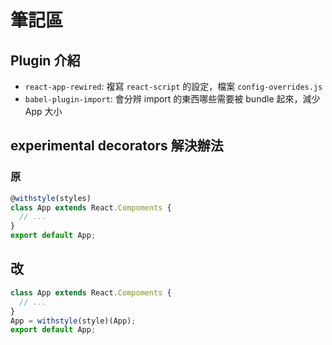 # 筆記區

## Plugin 介紹

- `react-app-rewired`: 複寫 `react-script` 的設定，檔案 `config-overrides.js`
- `babel-plugin-import`: 會分辨 import 的東西哪些需要被 bundle 起來，減少 App 大小

## experimental decorators 解決辦法

### 原
```javascript
@withstyle(styles)
class App extends React.Compoments {
  // ...
}
export default App;
```

## 改
```javascript
class App extends React.Compoments {
  // ...
}
App = withstyle(style)(App);
export default App;
```
